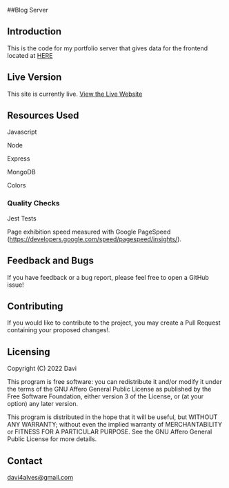 ##Blog Server

## Introduction

This is the code for my portfolio server that gives data for the frontend located at [HERE](https://blog-site-client.vercel.app/)


## Live Version

This site is currently live. [View the Live Website]

## Resources Used

Javascript

Node

Express

MongoDB

Colors

### Quality Checks

Jest Tests

Page exhibition speed measured with Google PageSpeed (https://developers.google.com/speed/pagespeed/insights/). 

## Feedback and Bugs

If you have feedback or a bug report, please feel free to open a GitHub issue!

## Contributing

If you would like to contribute to the project, you may create a Pull Request containing your proposed changes!.

## Licensing

Copyright (C) 2022 Davi

This program is free software: you can redistribute it and/or modify it under the terms of the GNU Affero General Public License as published by the Free Software Foundation, either version 3 of the License, or (at your option) any later version.

This program is distributed in the hope that it will be useful, but WITHOUT ANY WARRANTY; without even the implied warranty of MERCHANTABILITY or FITNESS FOR A PARTICULAR PURPOSE. See the GNU Affero General Public License for more details.

## Contact

davi4alves@gmail.com



[View the Live Website]: https://blog-site-server-seven.vercel.app/
